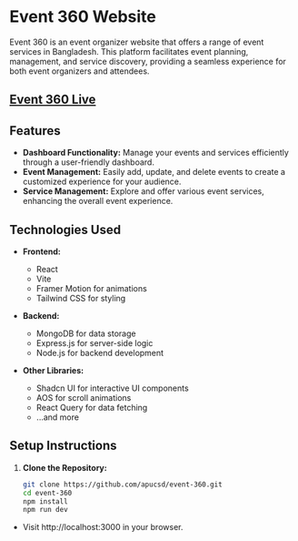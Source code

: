 # Event 360 Website

Event 360 is an event organizer website that offers a range of event services in Bangladesh. This platform facilitates event planning, management, and service discovery, providing a seamless experience for both event organizers and attendees.

## [Event 360 Live](https://event-360-frontend.vercel.app/)

## Features

- **Dashboard Functionality:** Manage your events and services efficiently through a user-friendly dashboard.
- **Event Management:** Easily add, update, and delete events to create a customized experience for your audience.
- **Service Management:** Explore and offer various event services, enhancing the overall event experience.

## Technologies Used

- **Frontend:**

  - React
  - Vite
  - Framer Motion for animations
  - Tailwind CSS for styling

- **Backend:**

  - MongoDB for data storage
  - Express.js for server-side logic
  - Node.js for backend development

- **Other Libraries:**
  - Shadcn UI for interactive UI components
  - AOS for scroll animations
  - React Query for data fetching
  - ...and more

## Setup Instructions

1. **Clone the Repository:**
   ```bash
   git clone https://github.com/apucsd/event-360.git
   cd event-360
   npm install
   npm run dev
   ```

- Visit http://localhost:3000 in your browser.
